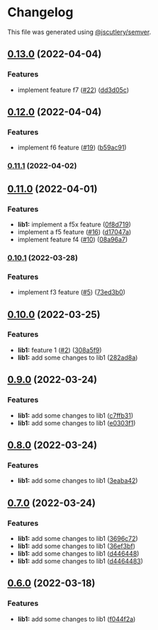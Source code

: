 # Changelog

This file was generated using [@jscutlery/semver](https://github.com/jscutlery/semver).

## [0.13.0](https://github.com/rostyk-begey/nx-sandbox/compare/lib1-0.12.0...lib1-0.13.0) (2022-04-04)


### Features

* implement feature f7 ([#22](https://github.com/rostyk-begey/nx-sandbox/issues/22)) ([dd3d05c](https://github.com/rostyk-begey/nx-sandbox/commit/dd3d05cecf1cc62804ec884d5f20c2aca6b9ba7a))

## [0.12.0](https://github.com/rostyk-begey/nx-sandbox/compare/lib1-0.11.0...lib1-0.12.0) (2022-04-04)


### Features

* implement f6 feature ([#19](https://github.com/rostyk-begey/nx-sandbox/issues/19)) ([b59ac91](https://github.com/rostyk-begey/nx-sandbox/commit/b59ac91bf1baeb90e7e40bbac248d2f4f2992ecd))

### [0.11.1](https://github.com/rostyk-begey/nx-sandbox/compare/lib1-0.11.0...lib1-0.11.1) (2022-04-02)

## [0.11.0](https://github.com/rostyk-begey/nx-sandbox/compare/lib1-0.10.2-beta.0...lib1-0.11.0) (2022-04-01)


### Features

* **lib1:** implement a f5x feature ([0f8d719](https://github.com/rostyk-begey/nx-sandbox/commit/0f8d719d7b2d6145885fbe61af3e9dbe239304ef))
* implement a f5 feature ([#16](https://github.com/rostyk-begey/nx-sandbox/issues/16)) ([d17047a](https://github.com/rostyk-begey/nx-sandbox/commit/d17047a8a443d3db14b54152e1158bfe69fb9e72))
* implement feature f4 ([#10](https://github.com/rostyk-begey/nx-sandbox/issues/10)) ([08a96a7](https://github.com/rostyk-begey/nx-sandbox/commit/08a96a7d5e0690a005a0a9846caf35f5b2dba2f7))

### [0.10.1](https://github.com/rostyk-begey/nx-sandbox/compare/lib1-0.10.1-beta.0...lib1-0.10.1) (2022-03-28)


### Features

* implement f3 feature ([#5](https://github.com/rostyk-begey/nx-sandbox/issues/5)) ([73ed3b0](https://github.com/rostyk-begey/nx-sandbox/commit/73ed3b0405db2e5baa77c4f90fb6f17f0de74677))

## [0.10.0](https://github.com/rostyk-begey/nx-sandbox/compare/lib1-0.9.0...lib1-0.10.0) (2022-03-25)


### Features

* **lib1:** feature 1 ([#2](https://github.com/rostyk-begey/nx-sandbox/issues/2)) ([308a5f9](https://github.com/rostyk-begey/nx-sandbox/commit/308a5f9a176144e018ba409b0e9c9a33c5947a35))
* **lib1:** add some changes to lib1 ([282ad8a](https://github.com/rostyk-begey/nx-sandbox/commit/282ad8a782bb9fb7761e2080c16c7623712d5a96))

## [0.9.0](https://github.com/rostyk-begey/nx-sandbox/compare/lib1-0.8.0...lib1-0.9.0) (2022-03-24)


### Features

* **lib1:** add some changes to lib1 ([c7ffb31](https://github.com/rostyk-begey/nx-sandbox/commit/c7ffb319e6215aaa2315d422b256bdce20d091bc))
* **lib1:** add some changes to lib1 ([e0303f1](https://github.com/rostyk-begey/nx-sandbox/commit/e0303f171c44c5e45028a254189dda5fbbe8e3c5))

## [0.8.0](https://github.com/rostyk-begey/nx-sandbox/compare/lib1-0.7.0...lib1-0.8.0) (2022-03-24)


### Features

* **lib1:** add some changes to lib1 ([3eaba42](https://github.com/rostyk-begey/nx-sandbox/commit/3eaba4238f3530dbbf1ca53d34f43b9a95e89407))

## [0.7.0](https://github.com/rostyk-begey/nx-sandbox/compare/lib1-0.6.0...lib1-0.7.0) (2022-03-24)


### Features

* **lib1:** add some changes to lib1 ([3696c72](https://github.com/rostyk-begey/nx-sandbox/commit/3696c7278971711f063f89fe5cf576fa32ceb025))
* **lib1:** add some changes to lib1 ([36ef3bf](https://github.com/rostyk-begey/nx-sandbox/commit/36ef3bf863a1b5b8cadb53266b1048d8128dc96e))
* **lib1:** add some changes to lib1 ([d446448](https://github.com/rostyk-begey/nx-sandbox/commit/d446448390c363c3ce17827c6fdacb512cb228ab))
* **lib1:** add some changes to lib1 ([d4464483](https://github.com/rostyk-begey/nx-sandbox/commit/d446448390c363c3ce17827c6fdacb512cb228ab))

## [0.6.0](https://github.com/rostyk-begey/nx-sandbox/compare/lib1-0.5.0...lib1-0.6.0) (2022-03-18)


### Features

* **lib1:** add some changes to lib1 ([f044f2a](https://github.com/rostyk-begey/nx-sandbox/commit/f044f2a501f5973616afbf0dec95051dc4e56b54))
